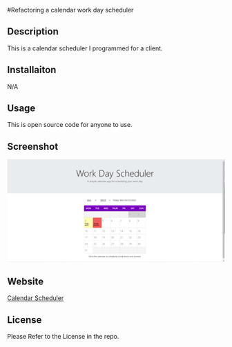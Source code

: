 #Refactoring a calendar work day scheduler
## Description
This is a calendar scheduler I programmed for a client.
## Installaiton
N/A
## Usage
This is open source code for anyone to use.
## Screenshot
![An image of the Calendar Scheduler.](./screenshot-one.png)
## Website
<a href ="https://avablakedesign.github.io/avablake-calendar-work-day-scheduler/">Calendar Scheduler</a>
## License
Please Refer to the License in the repo.